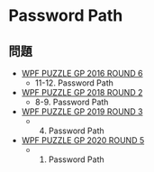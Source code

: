# Password Path

## 問題
- [WPF PUZZLE GP 2016 ROUND 6](../questions/wpfpgp2016-6.md)
	- 11-12. Password Path
- [WPF PUZZLE GP 2018 ROUND 2](../questions/wpfpgp2018-2.md)
	- 8-9. Password Path
- [WPF PUZZLE GP 2019 ROUND 3](../questions/wpfpgp2019-3.md)
	- 4. Password Path
- [WPF PUZZLE GP 2020 ROUND 5](../questions/wpfpgp2020-5.md)
	- 1. Password Path
